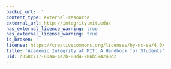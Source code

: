 ```yaml
---
backup_url: ''
content_type: external-resource
external_url: http://integrity.mit.edu/
has_external_licence_warning: true
has_external_license_warning: true
is_broken: ''
license: https://creativecommons.org/licenses/by-nc-sa/4.0/
title: 'Academic Integrity at MIT: A Handbook for Students'
uid: c058c717-80aa-4a2b-88d4-286b594248d2
---
```


